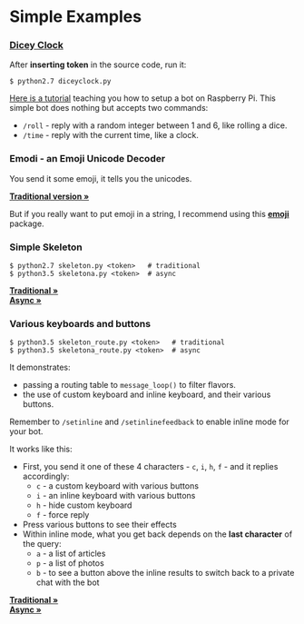 # Simple Examples

### [Dicey Clock](diceyclock.py)

After **inserting token** in the source code, run it:

```
$ python2.7 diceyclock.py
```

[Here is a tutorial](http://www.instructables.com/id/Set-up-Telegram-Bot-on-Raspberry-Pi/)
teaching you how to setup a bot on Raspberry Pi. This simple bot does nothing
but accepts two commands:

- `/roll` - reply with a random integer between 1 and 6, like rolling a dice.
- `/time` - reply with the current time, like a clock.

### Emodi - an Emoji Unicode Decoder

You send it some emoji, it tells you the unicodes.

**[Traditional version »](emodi.py)**   

But if you really want to put emoji in a string, I recommend using this
**[emoji](https://pypi.python.org/pypi/emoji/)** package.

### Simple Skeleton

```
$ python2.7 skeleton.py <token>   # traditional
$ python3.5 skeletona.py <token>  # async
```

**[Traditional »](skeleton.py)**   
**[Async »](skeletona.py)**  

### Various keyboards and buttons

```
$ python3.5 skeleton_route.py <token>   # traditional
$ python3.5 skeletona_route.py <token>  # async
```

It demonstrates:

- passing a routing table to `message_loop()` to filter flavors.
- the use of custom keyboard and inline keyboard, and their various buttons.

Remember to `/setinline` and `/setinlinefeedback` to enable inline mode for your bot.

It works like this:

- First, you send it one of these 4 characters - `c`, `i`, `h`, `f` - and it replies accordingly:
    - `c` - a custom keyboard with various buttons
    - `i` - an inline keyboard with various buttons
    - `h` - hide custom keyboard
    - `f` - force reply
- Press various buttons to see their effects
- Within inline mode, what you get back depends on the **last character** of the query:
    - `a` - a list of articles
    - `p` - a list of photos
    - `b` - to see a button above the inline results to switch back to a private chat with the bot

**[Traditional »](skeleton_route.py)**   
**[Async »](skeletona_route.py)**  
